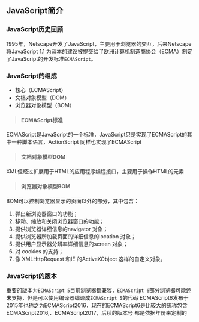 ﻿## JavaScript简介
### JavaScript历史回顾
1995年，Netscape开发了JavaScript，主要用于浏览器的交互，后来Netscape将JavaScript 1.1
 为蓝本的建议被提交给了欧洲计算机制造商协会（ECMA）制定了JavaScript的开发标准`ECMAScript`。
### JavaScript的组成
* 核心（ECMAScript）
* 文档对象模型（DOM）
* 浏览器对象模型（BOM）
>#### ECMAScript标准
ECMAScript是JavaScript的一个标准，JavaScript只是实现了ECMAScript的其中一种脚本语言，ActionScript 同样也实现了ECMAScript
>#### 文档对象模型DOM
XML但经过扩展用于HTML的应用程序编程接口，主要用于操作HTML的元素
>#### 浏览器对象模型BOM
BOM可以控制浏览器显示的页面以外的部分，其中包含：
1. 弹出新浏览器窗口的功能；
2. 移动、缩放和关闭浏览器窗口的功能；
3. 提供浏览器详细信息的navigator 对象；
4. 提供浏览器所加载页面的详细信息的location 对象；
5. 提供用户显示器分辨率详细信息的screen 对象；
6. 对 cookies 的支持；
7. 像 XMLHttpRequest 和IE 的ActiveXObject 这样的自定义对象。
### JavaScript的版本
重要的版本为`ECMAScript 5`目前浏览器都兼容，`ECMAScript 6`部分浏览器可能还未支持，但是可以使用编译器编译成`ECMAScript 5`的代码
ECMAScript6发布于2015年也称之为ECMAScript2016，现在的ECMAScript6是比较大的统称包含ECMAScript2016,、ECMAScript2017，后续的版本号
都是依据年份来定制的